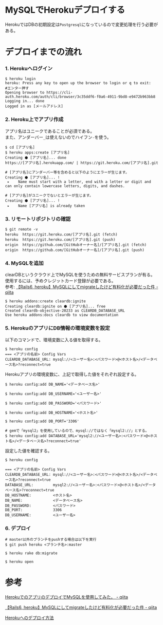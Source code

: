 # MySQLでHerokuデプロイする

HerokuではDBの初期設定は`Postgresql`になっているので変更処理を行う必要がある。

# デプロイまでの流れ

### 1. Herokuへログイン

```
$ heroku login
heroku: Press any key to open up the browser to login or q to exit:   #エンター押す
Opening browser to https://cli-auth.heroku.com/auth/cli/browser/3c35ddf6-f0a6-4911-9bd8-e9472b963bb8
Logging in... done
Logged in as [メールアドレス]
```

### 2. Heroku上でアプリ作成

アプリ名はユニークであることが必須である。  
また、アンダーバー`_`は使えないのでハイフン`-`を使う。

```
$ cd [アプリ名]
$ heroku apps:create [アプリ名]
Creating ⬢ [アプリ名]... done
https://[アプリ名].herokuapp.com/ | https://git.heroku.com/[アプリ名].git

# [アプリ名]にアンダーバー等を含めると以下のようにエラーが生じます。
Creating ⬢ [アプリ名]... !
 ▸    Name must start with a letter, end with a letter or digit and can only contain lowercase letters, digits, and dashes.

# [アプリ名]がユニークでないとエラーが生じます。
Creating ⬢ [アプリ名]... !
 ▸    Name [アプリ名] is already taken
```

### 3. リモートリポジトリの確認

```
$ git remote -v
heroku  https://git.heroku.com/[アプリ名].git (fetch)
heroku  https://git.heroku.com/[アプリ名].git (push)
origin  https://github.com/[GitHubオーナー名]/[アプリ名].git (fetch)
origin  https://github.com/[GitHubオーナー名]/[アプリ名].git (push)
```

### 4. MySQLを追加

clearDBというクラウド上でMySQLを使うための無料サービスプランが有る。  
使用するには、予めクレジットカード登録が必要である。  
参考: [【Rails6, heroku】MySQLにしてmigrateしたけど有料化が必要だった件 - qiita](https://qiita.com/pharma_tech3/items/505b36e9bd3fc45afe65#heroku%E3%81%A7mysql%E3%82%92%E4%BD%BF%E3%81%88%E3%82%8B%E3%82%88%E3%81%86%E3%81%AB%E3%81%99%E3%82%8B)

```
$ heroku addons:create cleardb:ignite
Creating cleardb:ignite on ⬢ [アプリ名]... free
Created cleardb-objective-20233 as CLEARDB_DATABASE_URL
Use heroku addons:docs cleardb to view documentation
```

### 5. HerokuのアプリにDB情報の環境変数を設定

以下のコマンドで、環境変数に入る値を取得する。

```
$ heroku config
=== <アプリの名前> Config Vars
CLEARDB_DATABASE_URL: mysql://<ユーザー名>:<パスワード>@<ホスト名>/<データベース名>?reconnect=true
```
Herokuアプリの環境変数に、上記で取得した値をそれぞれ設定する。
```
$ heroku config:add DB_NAME='<データベース名>'

$ heroku config:add DB_USERNAME='<ユーザー名>'

$ heroku config:add DB_PASSWORD='<パスワード>'

$ heroku config:add DB_HOSTNAME='<ホスト名>'

$ heroku config:add DB_PORT='3306'

# gemで「mysql2」を使用しているので、mysql://ではなく「mysql2://」とする。
$ heroku config:add DATABASE_URL='mysql2://<ユーザー名>:<パスワード>@<ホスト名>/<データベース名>?reconnect=true'
```
設定した値を確認する。
```
$ heroku config

=== <アプリの名前> Config Vars
CLEARDB_DATABASE_URL: mysql://<ユーザー名>:<パスワード>@<ホスト名>/<データベース名>?reconnect=true
DATABASE_URL:         mysql2://<ユーザー名>:<パスワード>@<ホスト名>/<データベース名>?reconnect=true
DB_HOSTNAME:          <ホスト名>
DB_NAME:              <データベース名>
DB_PASSWORD:          <パスワード>
DB_PORT:              3306
DB_USERNAME:          <ユーザー名>
```

### 6. デプロイ

```
# master以外のブランチをpushする場合は以下を実行
$ git push heroku <ブランチ名>:master

$ heroku rake db:migrate

$ heroku open
```

# 参考

[HerokuでのアプリのデプロイでMySQLを使用してみた。 - qiita](https://qiita.com/Takao_/items/aeb3570b42a6aeb5461f)

[【Rails6, heroku】MySQLにしてmigrateしたけど有料化が必要だった件 - qiita](https://qiita.com/pharma_tech3/items/505b36e9bd3fc45afe65#heroku%E3%81%A7mysql%E3%82%92%E4%BD%BF%E3%81%88%E3%82%8B%E3%82%88%E3%81%86%E3%81%AB%E3%81%99%E3%82%8B)

[Herokuへのデプロイ方法](http://judo-engineer.blog.jp/archives/6853624.html)